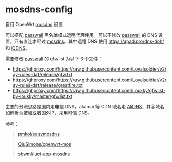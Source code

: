 # mosdns-config
自用 OpenWrt [mosdns](https://github.com/IrineSistiana/mosdns) 设置

可以搭配 [passwall](https://github.com/xiaorouji/openwrt-passwall/tree/luci) 黑名单模式透明代理使用。可以不修改 [passwall](https://github.com/xiaorouji/openwrt-passwall/tree/luci) 的 DNS 设置，只有直连才经过 [mosdns](https://github.com/IrineSistiana/mosdns)。其中远程 DNS 使用 https://apad.pro/dns-doh/ 和 [iQDNS](https://iqiq.io/servers.html)。

需要修改 [passwall](https://github.com/xiaorouji/openwrt-passwall/tree/luci) 的 gfwlist 为以下 3 个文件：

- https://ghproxy.com/https://raw.githubusercontent.com/Loyalsoldier/v2ray-rules-dat/release/gfw.txt
- https://ghproxy.com/https://raw.githubusercontent.com/Loyalsoldier/v2ray-rules-dat/release/greatfire.txt
- https://ghproxy.com/https://raw.githubusercontent.com/Loukky/gfwlist-by-loukky/master/gfwlist.txt

主要的分流思路是国内走电信 DNS，akamai 等 CDN 域名走 [AliDNS](https://alidns.com/)，其余域名如解析为被墙或者国外IP，采用可信 DNS。

参考：

>[pmkol/easymosdns](https://github.com/pmkol/easymosdns)

>[QiuSimons/openwrt-mos](https://github.com/QiuSimons/openwrt-mos)

>[sbwml/luci-app-mosdns](https://github.com/sbwml/luci-app-mosdns)
